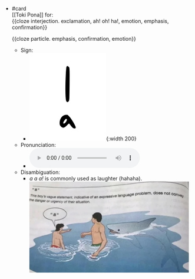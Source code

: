- #card  
  [[Toki Pona]] for:  
  {{cloze interjection. exclamation, ah! oh! ha!, emotion, emphasis, confirmation}}
  
  {{cloze particle. emphasis, confirmation, emotion}}
	- Sign:
		- ![A_-_sitelen_pona_in_Sonja_Lang's_handwriting.svg](../assets/A_-_sitelen_pona_in_Sonja_Lang's_handwriting_1657536143515_0.svg){:width 200}
	- Pronunciation:
		- ![](../assets/gawrguraa_1657536309189_0.mp3)
	- Disambiguation:
		- *a a a!* is commonly used as laughter (hahaha).
		  ![a8l8qgma1yf81.png](../assets/a8l8qgma1yf81_1657536409049_0.png)